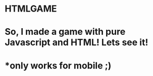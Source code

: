 # HTMLGAME
# So, I made a game with pure Javascript and HTML! Lets see it!
# *only works for mobile ;)

